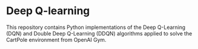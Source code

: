# Deep Q-learning
This repository contains Python implementations of the Deep Q-Learning (DQN) and Double Deep Q-Learning (DDQN) 
algorithms applied to solve the CartPole environment from OpenAI Gym.
